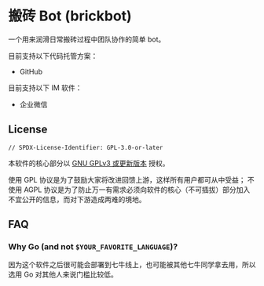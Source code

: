 # 搬砖 Bot (brickbot)

一个用来润滑日常搬砖过程中团队协作的简单 bot。

目前支持以下代码托管方案：

- GitHub

目前支持以下 IM 软件：

- 企业微信

## License

```
// SPDX-License-Identifier: GPL-3.0-or-later
```

本软件的核心部分以 [GNU GPLv3 或更新版本](./LICENSE.GPLv3.md) 授权。

使用 GPL 协议是为了鼓励大家将改进回馈上游，这样所有用户都可从中受益；
不使用 AGPL 协议是为了防止万一有需求必须向软件的核心（不可插拔）部分加入不宜公开的信息，而对下游造成两难的境地。

## FAQ

### Why Go (and not `$YOUR_FAVORITE_LANGUAGE`)?

因为这个软件之后很可能会部署到七牛线上，也可能被其他七牛同学拿去用，所以选用 Go 对其他人来说门槛比较低。
